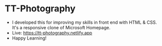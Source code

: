 # TT-Photography
- I developed this for improving my skills in front end with HTML & CSS. It's a responsive clone of Microsoft Homepage.
- Live: https://tt-photography.netlify.app
- Happy Learning!
